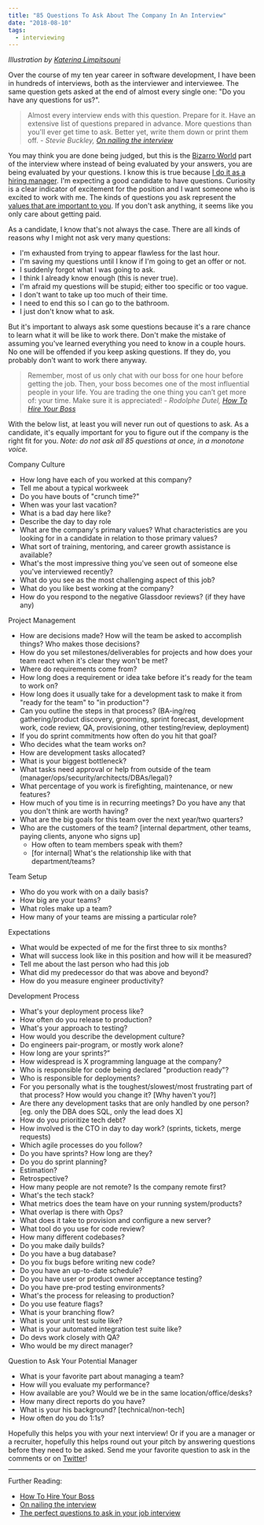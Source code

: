 ```yaml
---
title: "85 Questions To Ask About The Company In An Interview"
date: "2018-08-10"
tags:
  - interviewing
---
```


_Illustration by [Katerina Limpitsouni](https://undraw.co/)_

Over the course of my ten year career in software development, I have been in hundreds of interviews, both as the interviewer and interviewee. The same question gets asked at the end of almost every single one: "Do you have any questions for us?".

> Almost every interview ends with this question. Prepare for it. Have an extensive list of questions prepared in advance. More questions than you'll ever get time to ask. Better yet, write them down or print them off. - *Stevie Buckley, [On nailing the interview](https://blog.honest.work/on-nailing-the-interview/)*

You may think you are done being judged, but this is the [Bizarro World](https://en.wikipedia.org/wiki/Bizarro_World) part of the interview where instead of being evaluated by your answers, you are being evaluated by your questions. I know this is true because [I do it as a hiring manager](https://simpixelated.com/front-end-engineer-developer-interview-questions/). I'm expecting a good candidate to have questions. Curiosity is a clear indicator of excitement for the position and I want someone who is excited to work with me. The kinds of questions you ask represent the [values that are important to you](https://www.keyvalues.com/culture-queries). If you don't ask anything, it seems like you only care about getting paid.

As a candidate, I know that's not always the case. There are all kinds of reasons why I might not ask very many questions:

- I'm exhausted from trying to appear flawless for the last hour.
- I'm saving my questions until I know if I'm going to get an offer or not.
- I suddenly forgot what I was going to ask.
- I think I already know enough (this is never true).
- I'm afraid my questions will be stupid; either too specific or too vague.
- I don't want to take up too much of their time.
- I need to end this so I can go to the bathroom.
- I just don't know what to ask.

But it's important to always ask some questions because it's a rare chance to learn what it will be like to work there. Don't make the mistake of assuming you've learned everything you need to know in a couple hours. No one will be offended if you keep asking questions. If they do, you probably don't want to work there anyway.

> Remember, most of us only chat with our boss for one hour before getting the job. Then, your boss becomes one of the most influential people in your life. You are trading the one thing you can’t get more of: your time. Make sure it is appreciated! - *Rodolphe Dutel,* [_How To Hire Your Boss_](https://medium.com/@rdutel/how-to-hire-your-boss-e2a69806d87)

With the below list, at least you will never run out of questions to ask. As a candidate, it's equally important for you to figure out if the company is the right fit for you. _Note: do not ask all 85 questions at once, in a monotone voice._

Company Culture

- How long have each of you worked at this company?
- Tell me about a typical workweek
- Do you have bouts of "crunch time?"
- When was your last vacation?
- What is a bad day here like?
- Describe the day to day role
- What are the company's primary values? What characteristics are you looking for in a candidate in relation to those primary values?
- What sort of training, mentoring, and career growth assistance is available?
- What's the most impressive thing you've seen out of someone else you've interviewed recently?
- What do you see as the most challenging aspect of this job?
- What do you like best working at the company?
- How do you respond to the negative Glassdoor reviews? (if they have any)

Project Management

- How are decisions made? How will the team be asked to accomplish things? Who makes those decisions?
- How do you set milestones/deliverables for projects and how does your team react when it's clear they won't be met?
- Where do requirements come from?
- How long does a requirement or idea take before it's ready for the team to work on?
- How long does it usually take for a development task to make it from "ready for the team" to "in production"?
- Can you outline the steps in that process? (BA-ing/req gathering/product discovery, grooming, sprint forecast, development work, code review, QA, provisioning, other testing/review, deployment)
- If you do sprint commitments how often do you hit that goal?
- Who decides what the team works on?
- How are development tasks allocated?
- What is your biggest bottleneck?
- What tasks need approval or help from outside of the team (manager/ops/security/architects/DBAs/legal)?
- What percentage of you work is firefighting, maintenance, or new features?
- How much of you time is in recurring meetings? Do you have any that you don't think are worth having?
- What are the big goals for this team over the next year/two quarters?
- Who are the customers of the team? \[internal department, other teams, paying clients, anyone who signs up\]
  - How often to team members speak with them?
  - \[for internal\] What's the relationship like with that department/teams?

Team Setup

- Who do you work with on a daily basis?
- How big are your teams?
- What roles make up a team?
- How many of your teams are missing a particular role?

Expectations

- What would be expected of me for the first three to six months?
- What will success look like in this position and how will it be measured?
- Tell me about the last person who had this job
- What did my predecessor do that was above and beyond?
- How do you measure engineer productivity?

Development Process

- What's your deployment process like?
- How often do you release to production?
- What's your approach to testing?
- How would you describe the development culture?
- Do engineers pair-program, or mostly work alone?
- How long are your sprints?”
- How widespread is X programming language at the company?
- Who is responsible for code being declared "production ready"?
- Who is responsible for deployments?
- For you personally what is the toughest/slowest/most frustrating part of that process? How would you change it? \[Why haven't you?\]
- Are there any development tasks that are only handled by one person? \[eg. only the DBA does SQL, only the lead does X\]
- How do you prioritize tech debt?
- How involved is the CTO in day to day work? (sprints, tickets, merge requests)
- Which agile processes do you follow?
- Do you have sprints? How long are they?
- Do you do sprint planning?
- Estimation?
- Retrospective?
- How many people are not remote? Is the company remote first?
- What's the tech stack?
- What metrics does the team have on your running system/products?
- What overlap is there with Ops?
- What does it take to provision and configure a new server?
- What tool do you use for code review?
- How many different codebases?
- Do you make daily builds?
- Do you have a bug database?
- Do you fix bugs before writing new code?
- Do you have an up-to-date schedule?
- Do you have user or product owner acceptance testing?
- Do you have pre-prod testing environments?
- What's the process for releasing to production?
- Do you use feature flags?
- What is your branching flow?
- What is your unit test suite like?
- What is your automated integration test suite like?
- Do devs work closely with QA?
- Who would be my direct manager?

Question to Ask Your Potential Manager

- What is your favorite part about managing a team?
- How will you evaluate my performance?
- How available are you? Would we be in the same location/office/desks?
- How many direct reports do you have?
- What is your his background? \[technical/non-tech\]
- How often do you do 1:1s?

Hopefully this helps you with your next interview! Or if you are a manager or a recruiter, hopefully this helps round out your pitch by answering questions before they need to be asked. Send me your favorite question to ask in the comments or on [Twitter](https://twitter.com/simpixelated)!

---

Further Reading:

- [How To Hire Your Boss](https://medium.com/@rdutel/how-to-hire-your-boss-e2a69806d87)
- [On nailing the interview](https://blog.honest.work/on-nailing-the-interview/)
- [The perfect questions to ask in your job interview](https://www.keyvalues.com/culture-queries)
